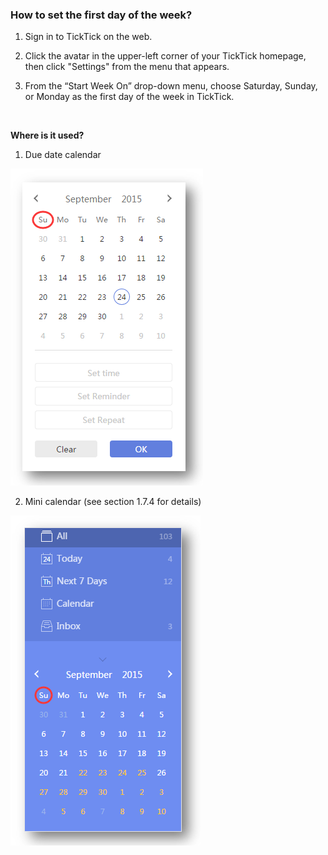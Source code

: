 ### How to set the first day of the week?

1. Sign in to TickTick on the web.

2. Click the avatar in the upper-left corner of your TickTick homepage, then click "Settings" from the menu that appears. 

3. From the “Start Week On” drop-down menu, choose Saturday, Sunday, or Monday as the first day of the week in TickTick.
<br />

**Where is it used?**

1. Due date calendar

![](../images/web2-startfrom.png)

2. Mini calendar (see section 1.7.4 for details)


![](../images/web2-startfrom2.png)

<br />

